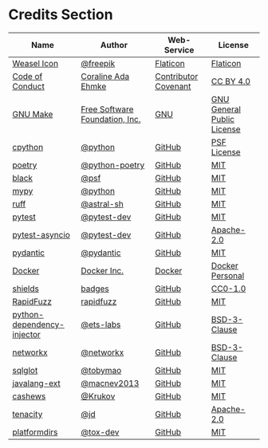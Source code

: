 # Credits Section

| Name                             | Author                               | Web-Service                | License                          |
|----------------------------------|--------------------------------------|----------------------------|----------------------------------|
| [Weasel Icon][01]                | [@freepik][02]                       | [Flaticon][03]             | [Flaticon][04]                   |
| [Code of Conduct][05]            | [Coraline Ada Ehmke][06]             | [Contributor Covenant][07] | [CC BY 4.0][08]                  |
| [GNU Make][09]                   | [Free Software Foundation, Inc.][10] | [GNU][11]                  | [GNU General Public License][12] |
| [cpython][13]                    | [@python][14]                        | [GitHub][15]               | [PSF License][16]                |
| [poetry][17]                     | [@python-poetry][18]                 | [GitHub][19]               | [MIT][20]                        |
| [black][21]                      | [@psf][22]                           | [GitHub][23]               | [MIT][24]                        |
| [mypy][25]                       | [@python][26]                        | [GitHub][27]               | [MIT][28]                        |
| [ruff][29]                       | [@astral-sh][30]                     | [GitHub][31]               | [MIT][32]                        |
| [pytest][33]                     | [@pytest-dev][34]                    | [GitHub][35]               | [MIT][36]                        |
| [pytest-asyncio][37]             | [@pytest-dev][38]                    | [GitHub][39]               | [Apache-2.0][40]                 |
| [pydantic][41]                   | [@pydantic][42]                      | [GitHub][43]               | [MIT][44]                        |
| [Docker][45]                     | [Docker Inc.][46]                    | [Docker][47]               | [Docker Personal][48]            |
| [shields][49]                    | [badges][50]                         | [GitHub][51]               | [CC0-1.0][52]                    |
| [RapidFuzz][53]                  | [rapidfuzz][54]                      | [GitHub][55]               | [MIT][56]                        |
| [python-dependency-injector][57] | [@ets-labs][58]                      | [GitHub][59]               | [BSD-3-Clause][60]               |
| [networkx][61]                   | [@networkx][62]                      | [GitHub][63]               | [BSD-3-Clause][64]               |
| [sqlglot][65]                    | [@tobymao][66]                       | [GitHub][67]               | [MIT][68]                        |
| [javalang-ext][69]               | [@macnev2013][70]                    | [GitHub][71]               | [MIT][72]                        |
| [cashews][73]                    | [@Krukov][74]                        | [GitHub][75]               | [MIT][76]                        |
| [tenacity][77]                   | [@jd][78]                            | [GitHub][79]               | [Apache-2.0][80]                 |
| [platformdirs][81]               | [@tox-dev][82]                       | [GitHub][83]               | [MIT][84]                        |

[01]: https://www.flaticon.com/free-icon/weasel_334982
[02]: https://www.flaticon.com/authors/freepik
[03]: https://www.flaticon.com/
[04]: https://www.freepikcompany.com/legal

[05]: https://www.contributor-covenant.org/version/2/1/code_of_conduct
[06]: https://where.coraline.codes
[07]: https://www.contributor-covenant.org
[08]: https://github.com/EthicalSource/contributor_covenant/blob/release/LICENSE.md

[09]: https://www.gnu.org/software/make
[10]: https://www.gnu.org/software/make/#mission-statement
[11]: https://www.gnu.org/
[12]: https://www.gnu.org/licenses/gpl-3.0.en.html

[13]: https://github.com/python/cpython
[14]: https://github.com/python
[15]: https://github.com/
[16]: https://github.com/python/cpython/blob/main/LICENSE

[17]: https://github.com/python-poetry/poetry
[18]: https://github.com/python-poetry
[19]: https://github.com/
[20]: https://github.com/python-poetry/poetry/blob/main/LICENSE

[21]: https://github.com/psf/black
[22]: https://github.com/psf
[23]: https://github.com/
[24]: https://github.com/psf/black/blob/main/LICENSE

[25]: https://github.com/python/mypy
[26]: https://github.com/python
[27]: https://github.com/
[28]: https://github.com/python/mypy/blob/master/LICENSE

[29]: https://github.com/astral-sh/ruff
[30]: https://github.com/astral-sh
[31]: https://github.com/
[32]: https://github.com/astral-sh/ruff/blob/main/LICENSE

[33]: https://github.com/pytest-dev/pytest
[34]: https://github.com/pytest-dev
[35]: https://github.com/
[36]: https://github.com/pytest-dev/pytest/blob/main/LICENSE

[37]: https://github.com/pytest-dev/pytest-asyncio
[38]: https://github.com/pytest-dev
[39]: https://github.com/
[40]: https://github.com/pytest-dev/pytest-asyncio/blob/main/LICENSE

[41]: https://github.com/pydantic/pydantic
[42]: https://github.com/pydantic
[43]: https://github.com/
[44]: https://github.com/pydantic/pydantic/blob/main/LICENSE

[45]: https://www.docker.com/
[46]: https://www.docker.com/company
[47]: https://www.docker.com/
[48]: https://www.docker.com/products/personal

[49]: https://github.com/badges/shields
[50]: https://github.com/badges
[51]: https://github.com/
[52]: https://github.com/badges/shields/blob/master/LICENSE

[53]: https://github.com/rapidfuzz/RapidFuzz
[54]: https://github.com/rapidfuzz
[55]: https://github.com/
[56]: https://github.com/rapidfuzz/RapidFuzz/blob/main/LICENSE

[57]: https://github.com/ets-labs/python-dependency-injector
[58]: https://github.com/ets-labs
[59]: https://github.com/
[60]: https://github.com/ets-labs/python-dependency-injector/blob/master/LICENSE.rst

[61]: https://github.com/networkx/networkx
[62]: https://github.com/networkx
[63]: https://github.com/
[64]: https://github.com/networkx/networkx/blob/main/LICENSE.txt

[65]: https://github.com/tobymao/sqlglot
[66]: https://github.com/tobymao
[67]: https://github.com/
[68]: https://github.com/tobymao/sqlglot/blob/main/LICENSE

[69]: https://github.com/macnev2013/javalang-ext
[70]: https://github.com/macnev2013
[71]: https://github.com/
[72]: https://github.com/macnev2013/javalang-ext/blob/master/LICENSE.txt

[73]: https://github.com/Krukov/cashews
[74]: https://github.com/Krukov
[75]: https://github.com/
[76]: https://github.com/Krukov/cashews/blob/master/LICENSE

[77]: https://github.com/jd/tenacity
[78]: https://github.com/jd
[79]: https://github.com/
[80]: https://github.com/jd/tenacity/blob/main/LICENSE

[81]: https://github.com/tox-dev/platformdirs
[82]: https://github.com/tox-dev
[83]: https://github.com/
[84]: https://github.com/tox-dev/platformdirs/blob/main/LICENSE
